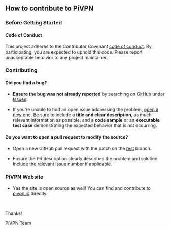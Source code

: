 ## How to contribute to PiVPN

### **Before Getting Started**

#### Code of Conduct

This project adheres to the Contributor Covenant [code of conduct](CODE_OF_CONDUCT.md).
By participating, you are expected to uphold this code.
Please report unacceptable behavior to any project maintainer.

### Contributing

#### **Did you find a bug?**

* **Ensure the bug was not already reported** by searching on GitHub under [Issues](https://github.com/pivpn/pivpn/issues).

* If you're unable to find an open issue addressing the problem, [open a new one](https://github.com/pivpn/pivpn/issues/new). Be sure to include a **title and clear description**, as much relevant information as possible, and a **code sample** or an **executable test case** demonstrating the expected behavior that is not occurring.

#### **Do you want to open a pull request to modify the source?**

* Open a new GitHub pull request with the patch on the [test](https://github.com/pivpn/pivpn/tree/test) branch.

* Ensure the PR description clearly describes the problem and solution. Include the relevant issue number if applicable.

### **PiVPN Website**

* Yes the site is open source as well! You can find and contribute to [pivpn.io](https://github.com/pivpn/pivpn.io) directly.

</br>

Thanks! 

PiVPN Team
